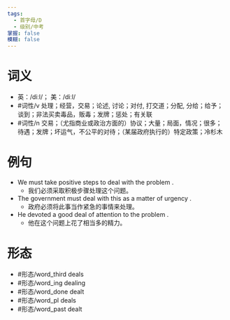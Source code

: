 ```yaml
---
tags:
  - 首字母/D
  - 级别/中考
掌握: false
模糊: false
---
```

# 词义
- 英：/diːl/； 美：/diːl/
- #词性/v  处理；经营，交易；论述, 讨论；对付, 打交道；分配, 分给；给予；谈到；非法买卖毒品，贩毒；发牌；惩处；有关联
- #词性/n  交易；（尤指商业或政治方面的）协议；大量；局面，情况；很多；待遇；发牌；坏运气，不公平的对待；（某届政府执行的）特定政策；冷杉木
# 例句
- We must take positive steps to deal with the problem .
	- 我们必须采取积极步骤处理这个问题。
- The government must deal with this as a matter of urgency .
	- 政府必须将此事当作紧急的事情来处理。
- He devoted a good deal of attention to the problem .
	- 他在这个问题上花了相当多的精力。
# 形态
- #形态/word_third deals
- #形态/word_ing dealing
- #形态/word_done dealt
- #形态/word_pl deals
- #形态/word_past dealt
